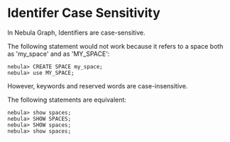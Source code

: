 # Identifer Case Sensitivity

In Nebula Graph, Identifiers are case-sensitive. 

The following statement would not work because it refers to a space both as 'my_space' and as 'MY_SPACE':

```
nebula> CREATE SPACE my_space;
nebula> use MY_SPACE;
```

However, keywords and reserved words are case-insensitive. 

The following statements are equivalent:
```
nebula> show spaces;
nebula> SHOW SPACES;
nebula> SHOW spaces;
nebula> show spaces;
```